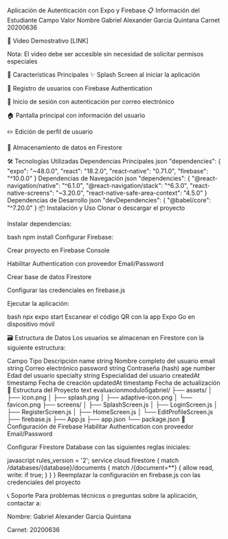 Aplicación de Autenticación con Expo y Firebase
📋 Información del Estudiante
Campo	Valor
Nombre	Gabriel Alexander Garcia Quintana
Carnet	20200636

🎥 Video Demostrativo
[LINK]

Nota: El video debe ser accesible sin necesidad de solicitar permisos especiales

🚀 Características Principales
✨ Splash Screen al iniciar la aplicación

👥 Registro de usuarios con Firebase Authentication

🔐 Inicio de sesión con autenticación por correo electrónico

🏠 Pantalla principal con información del usuario

✏️ Edición de perfil de usuario

💾 Almacenamiento de datos en Firestore

🛠️ Tecnologías Utilizadas
Dependencias Principales
json
"dependencies": {
  "expo": "~48.0.0",
  "react": "18.2.0",
  "react-native": "0.71.0",
  "firebase": "^10.0.0"
}
Dependencias de Navegación
json
"dependencies": {
  "@react-navigation/native": "^6.1.0",
  "@react-navigation/stack": "^6.3.0",
  "react-native-screens": "~3.20.0",
  "react-native-safe-area-context": "4.5.0"
}
Dependencias de Desarrollo
json
"devDependencies": {
  "@babel/core": "^7.20.0"
}
📦 Instalación y Uso
Clonar o descargar el proyecto

Instalar dependencias:

bash
npm install
Configurar Firebase:

Crear proyecto en Firebase Console

Habilitar Authentication con proveedor Email/Password

Crear base de datos Firestore

Configurar las credenciales en firebase.js

Ejecutar la aplicación:

bash
npx expo start
Escanear el código QR con la app Expo Go en dispositivo móvil

🗃️ Estructura de Datos
Los usuarios se almacenan en Firestore con la siguiente estructura:

Campo	Tipo	Descripción
name	string	Nombre completo del usuario
email	string	Correo electrónico
password	string	Contraseña (hash)
age	number	Edad del usuario
specialty	string	Especialidad del usuario
createdAt	timestamp	Fecha de creación
updatedAt	timestamp	Fecha de actualización
📁 Estructura del Proyecto
text
evaluacionmodulo5gabriel/
├── assets/
│   ├── icon.png
│   ├── splash.png
│   ├── adaptive-icon.png
│   └── favicon.png
├── screens/
│   ├── SplashScreen.js
│   ├── LoginScreen.js
│   ├── RegisterScreen.js
│   ├── HomeScreen.js
│   └── EditProfileScreen.js
├── firebase.js
├── App.js
├── app.json
└── package.json
🔧 Configuración de Firebase
Habilitar Authentication con proveedor Email/Password

Configurar Firestore Database con las siguientes reglas iniciales:

javascript
rules_version = '2';
service cloud.firestore {
  match /databases/{database}/documents {
    match /{document=**} {
      allow read, write: if true;
    }
  }
}
Reemplazar la configuración en firebase.js con las credenciales del proyecto

📞 Soporte
Para problemas técnicos o preguntas sobre la aplicación, contactar a:

Nombre: Gabriel Alexander Garcia Quintana

Carnet: 20200636

